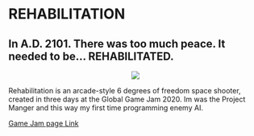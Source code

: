 # REHABILITATION

## In A.D. 2101. There was too much peace. It needed to be... REHABILITATED.

<div style="text-align:center"><img src="README_Files/gameplay.gif" /></div>

Rehabilitation is an arcade-style 6 degrees of freedom space shooter, created in three days at the Global Game Jam 2020. Im was the Project Manger and this way my first time programming enemy AI. 

[Game Jam page Link](https://globalgamejam.org/2020/games/rehabilitation-1)
